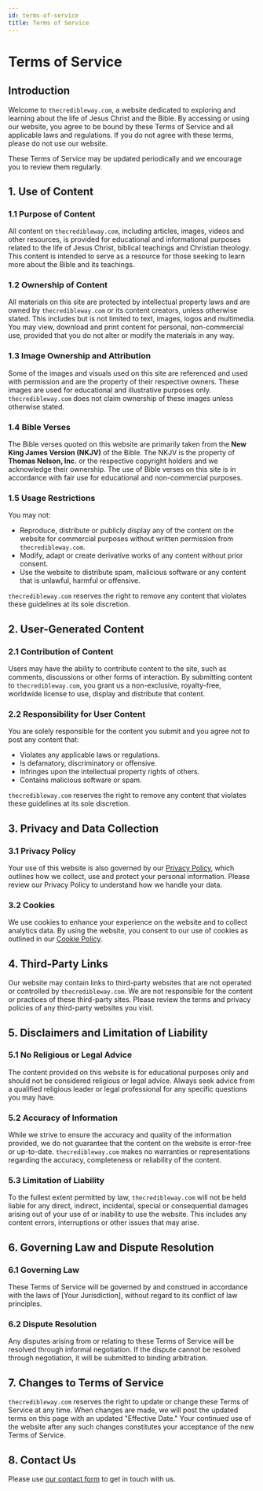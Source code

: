```yaml
---
id: terms-of-service
title: Terms of Service
---
```


# Terms of Service

## Introduction
Welcome to `thecredibleway.com`, a website dedicated to exploring and learning about the life of Jesus Christ and the Bible. By accessing or using our website, you agree to be bound by these Terms of Service and all applicable laws and regulations. If you do not agree with these terms, please do not use our website.

These Terms of Service may be updated periodically and we encourage you to review them regularly.

## 1. Use of Content

### 1.1 Purpose of Content
All content on `thecredibleway.com`, including articles, images, videos and other resources, is provided for educational and informational purposes related to the life of Jesus Christ, biblical teachings and Christian theology. This content is intended to serve as a resource for those seeking to learn more about the Bible and its teachings.

### 1.2 Ownership of Content
All materials on this site are protected by intellectual property laws and are owned by `thecredibleway.com` or its content creators, unless otherwise stated. This includes but is not limited to text, images, logos and multimedia. You may view, download and print content for personal, non-commercial use, provided that you do not alter or modify the materials in any way.

### 1.3 Image Ownership and Attribution
Some of the images and visuals used on this site are referenced and used with permission and are the property of their respective owners. These images are used for educational and illustrative purposes only. `thecredibleway.com` does not claim ownership of these images unless otherwise stated.

### 1.4 Bible Verses
The Bible verses quoted on this website are primarily taken from the **New King James Version (NKJV)** of the Bible. The NKJV is the property of **Thomas Nelson, Inc.** or the respective copyright holders and we acknowledge their ownership. The use of Bible verses on this site is in accordance with fair use for educational and non-commercial purposes.

### 1.5 Usage Restrictions
You may not:
- Reproduce, distribute or publicly display any of the content on the website for commercial purposes without written permission from `thecredibleway.com`.
- Modify, adapt or create derivative works of any content without prior consent.
- Use the website to distribute spam, malicious software or any content that is unlawful, harmful or offensive.

`thecredibleway.com` reserves the right to remove any content that violates these guidelines at its sole discretion.

## 2. User-Generated Content

### 2.1 Contribution of Content
Users may have the ability to contribute content to the site, such as comments, discussions or other forms of interaction. By submitting content to `thecredibleway.com`, you grant us a non-exclusive, royalty-free, worldwide license to use, display and distribute that content.

### 2.2 Responsibility for User Content
You are solely responsible for the content you submit and you agree not to post any content that:
- Violates any applicable laws or regulations.
- Is defamatory, discriminatory or offensive.
- Infringes upon the intellectual property rights of others.
- Contains malicious software or spam.

`thecredibleway.com` reserves the right to remove any content that violates these guidelines at its sole discretion.

## 3. Privacy and Data Collection

### 3.1 Privacy Policy
Your use of this website is also governed by our [Privacy Policy](./privacy-policy.md), which outlines how we collect, use and protect your personal information. Please review our Privacy Policy to understand how we handle your data.

### 3.2 Cookies
We use cookies to enhance your experience on the website and to collect analytics data. By using the website, you consent to our use of cookies as outlined in our [Cookie Policy](./cookie-policy.md).

## 4. Third-Party Links

Our website may contain links to third-party websites that are not operated or controlled by `thecredibleway.com`. We are not responsible for the content or practices of these third-party sites. Please review the terms and privacy policies of any third-party websites you visit.

## 5. Disclaimers and Limitation of Liability

### 5.1 No Religious or Legal Advice
The content provided on this website is for educational purposes only and should not be considered religious or legal advice. Always seek advice from a qualified religious leader or legal professional for any specific questions you may have.

### 5.2 Accuracy of Information
While we strive to ensure the accuracy and quality of the information provided, we do not guarantee that the content on the website is error-free or up-to-date. `thecredibleway.com` makes no warranties or representations regarding the accuracy, completeness or reliability of the content.

### 5.3 Limitation of Liability
To the fullest extent permitted by law, `thecredibleway.com` will not be held liable for any direct, indirect, incidental, special or consequential damages arising out of your use of or inability to use the website. This includes any content errors, interruptions or other issues that may arise.

## 6. Governing Law and Dispute Resolution

### 6.1 Governing Law
These Terms of Service will be governed by and construed in accordance with the laws of [Your Jurisdiction], without regard to its conflict of law principles.

### 6.2 Dispute Resolution
Any disputes arising from or relating to these Terms of Service will be resolved through informal negotiation. If the dispute cannot be resolved through negotiation, it will be submitted to binding arbitration.

## 7. Changes to Terms of Service

`thecredibleway.com` reserves the right to update or change these Terms of Service at any time. When changes are made, we will post the updated terms on this page with an updated "Effective Date." Your continued use of the website after any such changes constitutes your acceptance of the new Terms of Service.


## 8. Contact Us

Please use [our contact form](https://forms.gle/9998BFshxpr7bw1E7) to get in touch with us.

